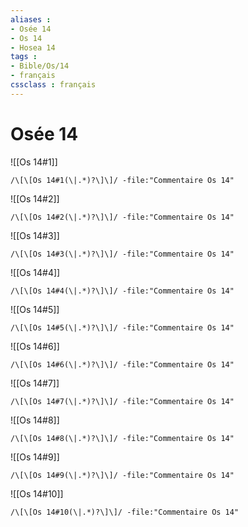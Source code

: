 ```yaml
---
aliases : 
- Osée 14
- Os 14
- Hosea 14
tags : 
- Bible/Os/14
- français
cssclass : français
---
```


# Osée 14

![[Os 14#1]]

```query
/\[\[Os 14#1(\|.*)?\]\]/ -file:"Commentaire Os 14"
```

![[Os 14#2]]

```query
/\[\[Os 14#2(\|.*)?\]\]/ -file:"Commentaire Os 14"
```

![[Os 14#3]]

```query
/\[\[Os 14#3(\|.*)?\]\]/ -file:"Commentaire Os 14"
```

![[Os 14#4]]

```query
/\[\[Os 14#4(\|.*)?\]\]/ -file:"Commentaire Os 14"
```

![[Os 14#5]]

```query
/\[\[Os 14#5(\|.*)?\]\]/ -file:"Commentaire Os 14"
```

![[Os 14#6]]

```query
/\[\[Os 14#6(\|.*)?\]\]/ -file:"Commentaire Os 14"
```

![[Os 14#7]]

```query
/\[\[Os 14#7(\|.*)?\]\]/ -file:"Commentaire Os 14"
```

![[Os 14#8]]

```query
/\[\[Os 14#8(\|.*)?\]\]/ -file:"Commentaire Os 14"
```

![[Os 14#9]]

```query
/\[\[Os 14#9(\|.*)?\]\]/ -file:"Commentaire Os 14"
```

![[Os 14#10]]

```query
/\[\[Os 14#10(\|.*)?\]\]/ -file:"Commentaire Os 14"
```

